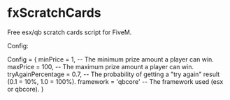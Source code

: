 # fxScratchCards
Free esx/qb scratch cards script for FiveM.

Config:

Config = {
    minPrice = 1,               -- The minimum prize amount a player can win.
    maxPrice = 100,             -- The maximum prize amount a player can win.
    tryAgainPercentage = 0.7,  -- The probability of getting a "try again" result (0.1 = 10%, 1.0 = 100%).
    framework = 'qbcore'       -- The framework used (esx or qbcore).
}

